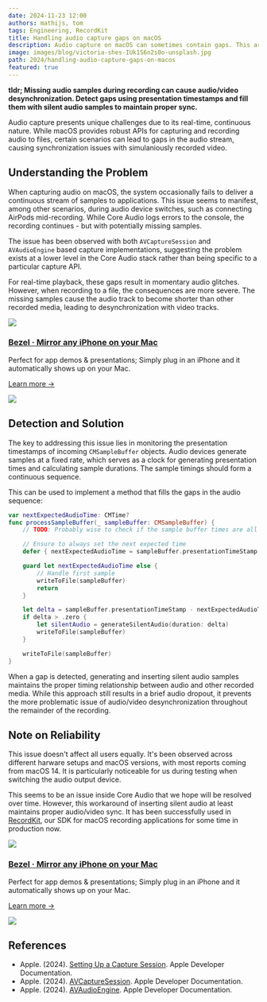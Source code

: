 ```yaml
---
date: 2024-11-23 12:00
authors: mathijs, tom
tags: Engineering, RecordKit
title: Handling audio capture gaps on macOS
description: Audio capture on macOS can sometimes contain gaps. This article explains how to detect and handle these gaps to maintain proper audio/video sync when recording to files.
image: images/blog/victoria-shes-IUk1S6n2s0o-unsplash.jpg
path: 2024/handling-audio-capture-gaps-on-macos
featured: true
---
```


**tldr; Missing audio samples during recording can cause audio/video desynchronization. Detect gaps using presentation timestamps and fill them with silent audio samples to maintain proper sync.**

Audio capture presents unique challenges due to its real-time, continuous nature. While macOS provides robust APIs for capturing and recording audio to files, certain scenarios can lead to gaps in the audio stream, causing synchronization issues with simulaniously recorded video.

## Understanding the Problem

When capturing audio on macOS, the system occasionally fails to deliver a continuous stream of samples to applications. This issue seems to manifest, among other scenarios, during audio device switches, such as connecting AirPods mid-recording. While Core Audio logs errors to the console, the recording continues - but with potentially missing samples.

The issue has been observed with both `AVCaptureSession` and `AVAudioEngine` based capture implementations, suggesting the problem exists at a lower level in the Core Audio stack rather than being specific to a particular capture API.

For real-time playback, these gaps result in momentary audio glitches. However, when recording to a file, the consequences are more severe. The missing samples cause the audio track to become shorter than other recorded media, leading to desynchronization with video tracks.

<div class="not-prose flex space-x-4 border-2 border-orange-500 rounded-lg pl-4 pr-6 py-6 mt-8 -mb-6">
    <div class="flex-initial">
        <a href="/bezel?utm_source=nonstrict&utm_medium=blog&utm_content=hkworkoutsession-remote-delegate-not-setup-error" target="_blank"><img src="/images/bezel-icon.png" class="max-h-full max-w-10 m-0"></a>
    </div>
    <div class="flex-initial">
        <h3 class="text-2xl font-bold text-black hover:text-orange-500 leading-relaxed mt-0 mb-2"><a href="/bezel?utm_source=nonstrict&utm_medium=blog&utm_content=hkworkoutsession-remote-delegate-not-setup-error" target="_blank">Bezel · Mirror any iPhone on your Mac</a></h3>
        <p class="mb-2">Perfect for app demos & presentations; Simply plug in an iPhone and it automatically shows up on your Mac.</p>
        <p><a href="/bezel?utm_source=nonstrict&utm_medium=blog&utm_content=hkworkoutsession-remote-delegate-not-setup-error" target="_blank" class="text-orange hover:text-orange-500 underline font-medium">Learn more →</a></p> 
    </div>
    <div class="flex-initial hidden md:block">
        <a href="/bezel?utm_source=nonstrict&utm_medium=blog&utm_content=hkworkoutsession-remote-delegate-not-setup-error" target="_blank">
            <img src="/images/bezel-still.jpg" class="max-h-full max-w-36 rounded-md bg-white/5 ring-1 ring-gray-600/50 dark:ring-white/50 lg:mt-auto">
        </a>
    </div>
</div>

## Detection and Solution

The key to addressing this issue lies in monitoring the presentation timestamps of incoming `CMSampleBuffer` objects. Audio devices generate samples at a fixed rate, which serves as a clock for generating presentation times and calculating sample durations. The sample timings should form a continuous sequence.

This can be used to implement a method that fills the gaps in the audio sequence:

```swift
var nextExpectedAudioTime: CMTime?
func processSampleBuffer(_ sampleBuffer: CMSampleBuffer) {
    // TODO: Probably wise to check if the sample buffer times are all valid

    // Ensure to always set the next expected time
    defer { nextExpectedAudioTime = sampleBuffer.presentationTimeStamp + sampleBuffer.duration }

    guard let nextExpectedAudioTime else {
        // Handle first sample
        writeToFile(sampleBuffer)
        return
    }

    let delta = sampleBuffer.presentationTimeStamp - nextExpectedAudioTime
    if delta > .zero {
        let silentAudio = generateSilentAudio(duration: delta)
        writeToFile(sampleBuffer)
    }

    writeToFile(sampleBuffer)
}
```

When a gap is detected, generating and inserting silent audio samples maintains the proper timing relationship between audio and other recorded media. While this approach still results in a brief audio dropout, it prevents the more problematic issue of audio/video desynchronization throughout the remainder of the recording.

## Note on Reliability

This issue doesn't affect all users equally. It's been observed across different harware setups and macOS versions, with most reports coming from macOS 14. It is particularly noticeable for us during testing when switching the audio output device. 

This seems to be an issue inside Core Audio that we hope will be resolved over time. However, this workaround of inserting silent audio at least maintains proper audio/video sync. It has been successfully used in [RecordKit](https://recordkit.dev/), our SDK for macOS recording applications for some time in production now.

<div class="not-prose flex space-x-4 border-2 border-orange-500 rounded-lg pl-4 pr-6 py-6 mt-8 -mb-6">
    <div class="flex-initial">
        <a href="/bezel?utm_source=nonstrict&utm_medium=blog&utm_content=hkworkoutsession-remote-delegate-not-setup-error" target="_blank"><img src="/images/bezel-icon.png" class="max-h-full max-w-10 m-0"></a>
    </div>
    <div class="flex-initial">
        <h3 class="text-2xl font-bold text-black hover:text-orange-500 leading-relaxed mt-0 mb-2"><a href="/bezel?utm_source=nonstrict&utm_medium=blog&utm_content=hkworkoutsession-remote-delegate-not-setup-error" target="_blank">Bezel · Mirror any iPhone on your Mac</a></h3>
        <p class="mb-2">Perfect for app demos & presentations; Simply plug in an iPhone and it automatically shows up on your Mac.</p>
        <p><a href="/bezel?utm_source=nonstrict&utm_medium=blog&utm_content=hkworkoutsession-remote-delegate-not-setup-error" target="_blank" class="text-orange hover:text-orange-500 underline font-medium">Learn more →</a></p> 
    </div>
    <div class="flex-initial hidden md:block">
        <a href="/bezel?utm_source=nonstrict&utm_medium=blog&utm_content=hkworkoutsession-remote-delegate-not-setup-error" target="_blank">
            <img src="/images/bezel-still.jpg" class="max-h-full max-w-36 rounded-md bg-white/5 ring-1 ring-gray-600/50 dark:ring-white/50 lg:mt-auto">
        </a>
    </div>
</div>

## References

- Apple. (2024). [Setting Up a Capture Session](https://developer.apple.com/documentation/avfoundation/setting-up-a-capture-session). Apple Developer Documentation.
- Apple. (2024). [AVCaptureSession](https://developer.apple.com/documentation/avfoundation/avcapturesession). Apple Developer Documentation.
- Apple. (2024). [AVAudioEngine](https://developer.apple.com/documentation/avfaudio/avaudioengine). Apple Developer Documentation.
